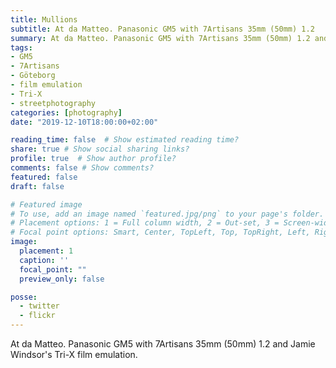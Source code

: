 ```yaml
---
title: Mullions
subtitle: At da Matteo. Panasonic GM5 with 7Artisans 35mm (50mm) 1.2
summary: At da Matteo. Panasonic GM5 with 7Artisans 35mm (50mm) 1.2 and Jamie Windsor's Tri-X film emulation. \#damatteo \#bnw \#bw \#streetphotography
tags:
- GM5
- 7Artisans
- Göteborg
- film emulation
- Tri-X
- streetphotography
categories: [photography]
date: "2019-12-10T18:00:00+02:00"

reading_time: false  # Show estimated reading time?
share: true # Show social sharing links?
profile: true  # Show author profile?
comments: false # Show comments?
featured: false
draft: false

# Featured image
# To use, add an image named `featured.jpg/png` to your page's folder.
# Placement options: 1 = Full column width, 2 = Out-set, 3 = Screen-width
# Focal point options: Smart, Center, TopLeft, Top, TopRight, Left, Right, BottomLeft, Bottom, BottomRight
image:
  placement: 1
  caption: ''
  focal_point: ""
  preview_only: false

posse:
  - twitter
  - flickr
---
```


At da Matteo. Panasonic GM5 with 7Artisans 35mm (50mm) 1.2 and Jamie Windsor's Tri-X film emulation.
